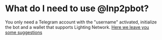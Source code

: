 # What do I need to use @lnp2pbot?

You only need a Telegram account with the "username" activated, initialize the bot and a wallet that supports Lighting Network. [Here we leave you some suggestions](https://lnp2pbot.com/learn/recommended-wallets.html)

